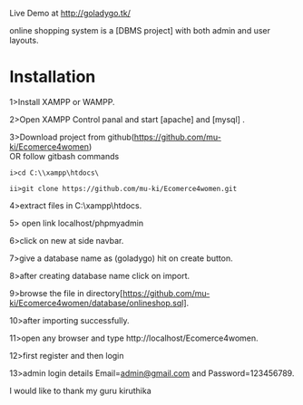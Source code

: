 Live Demo at http://goladygo.tk/

online shopping system is a [DBMS project] with both admin and user layouts.

# Installation

1>Install XAMPP or WAMPP.

2>Open XAMPP Control panal and start [apache] and [mysql] .

3>Download project from github(https://github.com/mu-ki/Ecomerce4women)  
    OR follow gitbash commands
    
    i>cd C:\\xampp\htdocs\
    
    ii>git clone https://github.com/mu-ki/Ecomerce4women.git
    
4>extract files in C:\\xampp\htdocs\.

5> open link localhost/phpmyadmin

6>click on new at side navbar.

7>give a database name as (goladygo) hit on create button.

8>after creating database name click on import.

9>browse the file in directory[https://github.com/mu-ki/Ecomerce4women/database/onlineshop.sql].

10>after importing successfully.

11>open any browser and type http://localhost/Ecomerce4women.

12>first register and then login

13>admin login details  Email=admin@gmail.com and Password=123456789.


I would like to thank my guru kiruthika
